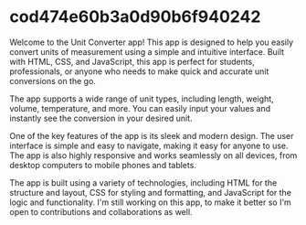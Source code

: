 # cod474e60b3a0d90b6f940242

Welcome to the Unit Converter app! This app is designed to help you easily convert units of measurement using a simple and intuitive interface. Built with HTML, CSS, and JavaScript, this app is perfect for students, professionals, or anyone who needs to make quick and accurate unit conversions on the go.

The app supports a wide range of unit types, including length, weight, volume, temperature, and more. You can easily input your values and instantly see the conversion in your desired unit.

One of the key features of the app is its sleek and modern design. The user interface is simple and easy to navigate, making it easy for anyone to use. The app is also highly responsive and works seamlessly on all devices, from desktop computers to mobile phones and tablets.

The app is built using a variety of technologies, including HTML for the structure and layout, CSS for styling and formatting, and JavaScript for the logic and functionality. I'm still working on this app, to make it better so I'm open to contributions and collaborations as well.